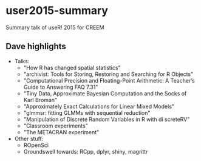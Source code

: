 # user2015-summary

Summary talk of useR! 2015 for CREEM

## Dave highlights

  * Talks:
    * "How R has changed spatial statistics"
    * "archivist: Tools for Storing, Restoring and Searching for R Objects"
    * "Computational Precision and Floating-Point Arithmetic: A Teacher’s Guide to Answering FAQ 7.31"
    * "Tiny Data, Approximate Bayesian Computation and the Socks of Karl Broman"
    * "Approximately Exact Calculations for Linear Mixed Models"
    * "glmmsr: fitting GLMMs with sequential reduction"
    * "Manipulation of Discrete Random Variables in R with
di  screteRV"
    * "Classroom experiments"
    * "The METACRAN experiment"
  * Other stuff:
    * ROpenSci
    * Groundswell towards: RCpp, dplyr, shiny, magrittr


